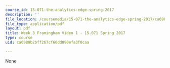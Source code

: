 ```yaml
---
course_id: 15-071-the-analytics-edge-spring-2017
description: ''
file_location: /coursemedia/15-071-the-analytics-edge-spring-2017/ca6980b2bff267cf66dd890efa3f0caa_MIT15_071S17_Unit3_Framingham.pdf
file_type: application/pdf
layout: pdf
title: Week 3 Framingham Video 1 - 15.071 Spring 2017
type: course
uid: ca6980b2bff267cf66dd890efa3f0caa

---
```

None